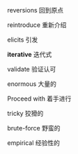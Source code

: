 reversions 回到原点

reintroduce 重新介绍

elicits 引发

**iterative** 迭代式

validate 验证认可

enormous 大量的

 Proceed with  着手进行

tricky 狡猾的

brute-force 野蛮的

empirical 经验性的